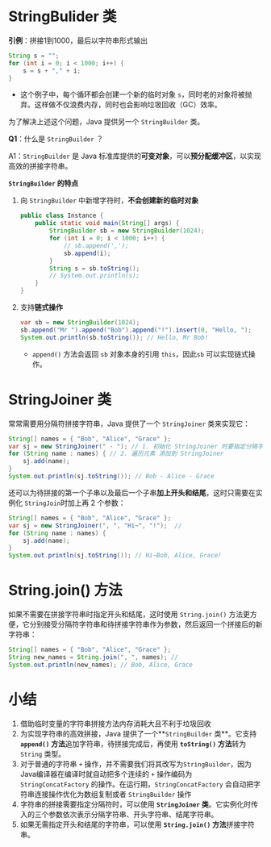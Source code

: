 # StringBulider 类

**引例**：拼接1到1000，最后以字符串形式输出

```java
String s = "";
for (int i = 0; i < 1000; i++) {
	s = s + "," + i;
}
```

-   这个例子中，每个循环都会创建一个新的临时对象 `s`，同时老的对象将被抛弃。这样做不仅浪费内存，同时也会影响垃圾回收（GC）效率。



为了解决上述这个问题，Java 提供另一个 `StringBuilder` 类。



**Q1**：什么是 `StringBuilder` ？

A1：`StringBuilder` 是 Java 标准库提供的**可变对象**，可以**预分配缓冲区**，以实现高效的拼接字符串。



**`StringBuilder` 的特点**

1.  向 `StringBuilder` 中新增字符时，**不会创建新的临时对象**

    ```java
    public class Instance {
        public static void main(String[] args) {
            StringBuilder sb = new StringBuilder(1024);
            for (int i = 0; i < 1000; i++) {
                // sb.append(',');
                sb.append(i);
            }
            String s = sb.toString();
            // System.out.println(s);
        }
    }
    ```

2.  支持**链式操作**

    ```java
    var sb = new StringBuilder(1024);
    sb.append("Mr ").append("Bob").append("!").insert(0, "Hello, ");
    System.out.println(sb.toString()); // Hello, Mr Bob!
    ```

    -   `append()` 方法会返回 `sb` 对象本身的引用 `this`，因此`sb` 可以实现链式操作。



# StringJoiner 类

常常需要用分隔符拼接字符串，Java 提供了一个 `StringJoiner` 类来实现它：

```java
String[] names = { "Bob", "Alice", "Grace" };
var sj = new StringJoiner(" - "); // 1. 初始化 StringJoiner 时要指定分隔字符串
for (String name : names) { // 2. 遍历元素 添加到 StringJoiner
    sj.add(name);
}
System.out.println(sj.toString()); // Bob - Alice - Grace
```



还可以为待拼接的第一个子串以及最后一个子串**加上开头和结尾**，这时只需要在实例化 `StringJoin`时加上再 2 个参数：

```java
String[] names = { "Bob", "Alice", "Grace" };
var sj = new StringJoiner(", ", "Hi~", "!");  //
for (String name : names) {
	sj.add(name);
}
System.out.println(sj.toString()); // Hi~Bob, Alice, Grace!
```



# String.join() 方法

如果不需要在拼接字符串时指定开头和结尾，这时使用 `String.join()` 方法更方便，它分别接受分隔符字符串和待拼接字符串作为参数，然后返回一个拼接后的新字符串：

```java
String[] names = { "Bob", "Alice", "Grace" };
String new_names = String.join(", ", names); // 
System.out.println(new_names); // Bob, Alice, Grace
```



# 小结

1.  借助临时变量的字符串拼接方法内存消耗大且不利于垃圾回收
2.  为实现字符串的高效拼接，Java 提供了一个**`StringBuilder` 类**。它支持 **`append()` 方法**追加字符串，待拼接完成后，再使用 **`toString()` 方法**转为`String` 类型。
3.  对于普通的字符串 `+` 操作，并不需要我们将其改写为`StringBuilder`，因为Java编译器在编译时就自动把多个连续的 `+` 操作编码为 `StringConcatFactory` 的操作。在运行期，`StringConcatFactory` 会自动把字符串连接操作优化为数组复制或者 `StringBuilder` 操作
4.  字符串的拼接需要指定分隔符时，可以使用 **`StringJoiner` 类**。它实例化时传入的三个参数依次表示分隔字符串、开头字符串、结尾字符串。
5.  如果无需指定开头和结尾的字符串，可以使用 **`String.join()` 方法**拼接字符串。

